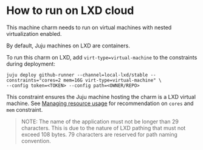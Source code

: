 # How to run on LXD cloud

This machine charm needs to run on virtual machines with nested virtualization enabled.

By default, Juju machines on LXD are containers.

To run this charm on LXD, add `virt-type=virtual-machine` to the constraints during deployment:

```shell
juju deploy github-runner --channel=local-lxd/stable --constraints="cores=2 mem=16G virt-type=virtual-machine" \
--config token=<TOKEN> --config path=<OWNER/REPO>
```

This constraint ensures the Juju machine hosting the charm is a LXD virtual machine. See
[Managing resource usage](https://charmhub.io/github-runner/docs/local-lxd-tutorial-managing-resource-usage) for
recommendation on `cores` and `mem` constraint.

> NOTE: The name of the application must not be longer than 29 characters. This is due to the nature of LXD
pathing that must not exceed 108 bytes. 79 characters are reserved for path naming convention.